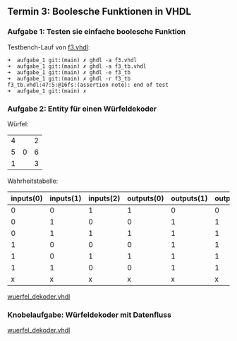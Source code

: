 ## Termin 3: Boolesche Funktionen in VHDL
### Aufgabe 1: Testen sie einfache boolesche Funktion
Testbench-Lauf von [f3.vhdl](aufgabe_1/f3.vhdl):
```
➜  aufgabe_1 git:(main) ✗ ghdl -a f3.vhdl 
➜  aufgabe_1 git:(main) ✗ ghdl -a f3_tb.vhdl
➜  aufgabe_1 git:(main) ✗ ghdl -e f3_tb
➜  aufgabe_1 git:(main) ✗ ghdl -r f3_tb
f3_tb.vhdl:47:5:@16fs:(assertion note): end of test
➜  aufgabe_1 git:(main) ✗ 
```

### Aufgabe 2: Entity für einen Würfeldekoder
Würfel:

|   |   |   |
|---|---|---|
| 4 |   | 2 |
| 5 | 0 | 6 |
| 1 |   | 3 |


Wahrheitstabelle:

| inputs(0) | inputs(1) | inputs(2) | outputs(0) | outputs(1) | outputs(2) | outputs(3) | outputs(4) | outputs(5) | outputs(6) |
|-----------|-----------|-----------|------------|------------|------------|------------|------------|------------|------------|
| 0         | 0         | 1         | 1          | 0          | 0          | 0          | 0          | 0          | 0          |
| 0         | 1         | 0         | 0          | 1          | 1          | 0          | 0          | 0          | 0          |
| 0         | 1         | 1         | 1          | 1          | 1          | 0          | 0          | 0          | 0          |
| 1         | 0         | 0         | 0          | 1          | 1          | 1          | 1          | 0          | 0          |
| 1         | 0         | 1         | 1          | 1          | 1          | 1          | 1          | 0          | 0          |
| 1         | 1         | 0         | 0          | 1          | 1          | 1          | 1          | 1          | 1          |
| x         | x         | x         | x          | x          | x          | x          | x          | x          | x          |

[wuerfel_dekoder.vhdl](aufgabe_2/wuerfel_dekoder.vhdl)

### Knobelaufgabe: Würfeldekoder mit Datenfluss

[wuerfel_dekoder.vhdl](knobelaufgabe/wuerfel_dekoder.vhdl)
